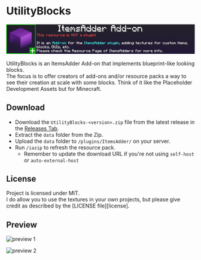 # UtilityBlocks

![ia banner][banner]

UtilityBlocks is an ItemsAdder Add-on that implements blueprint-like looking blocks.  
The focus is to offer creators of add-ons and/or resource packs a way to see their creation at scale with some blocks. Think of it like the Placeholder Development Assets but for Minecraft.

## Download

- Download the `UtilityBlocks-<version>.zip` file from the latest release in the [Releases Tab][releases].
- Extract the `data` folder from the Zip.
- Upload the `data` folder to `/plugins/ItemsAdder/` on your server.
- Run `/iazip` to refresh the resource pack.
  - Remember to update the download URL if you're not using `self-host` or `auto-external-host`

## License

Project is licensed under MIT.  
I do allow you to use the textures in your own projects, but please give credit as described by the [LICENSE file][license].

## Preview

![preview 1][preview_1]

![preview 2][preview_2]

<!-- Links -->
[banner]: https://raw.githubusercontent.com/LoneDev6/Wiki-ItemsAdder/master/.gitbook/assets/ia_addon_banner.png

[releases]: https://github.com/Andre601/UtilityBlocks/releases/latest

[preview_1]: https://raw.githubusercontent.com/Andre601/UtilityBlocks/main/.github/assets/preview_1.png
[preview_2]: https://raw.githubusercontent.com/Andre601/UtilityBlocks/main/.github/assets/preview_2.png